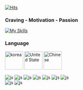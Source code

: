   <div>
  
	
  [![Hits](https://hits.seeyoufarm.com/api/count/incr/badge.svg?url=https%3A%2F%2Fgithub.com%2Fzzsza)](https://hits.seeyoufarm.com) 
	
<h3>Craving - Motivation - Passion</h3>

[![My Skills](https://skillicons.dev/icons?i=html,css,js,react,nextjs,ts,nodejs,github,notion)](https://skillicons.dev)

<h3>Language</h3>

<img src="https://github.com/sabb12/sabb12/assets/57868607/5082eeb2-f89b-49ff-a333-1f82f22c8e85" alt="korea" style="width: 60px; height: 60px"/>
<img src="https://github.com/sabb12/sabb12/assets/57868607/30a1e980-b55a-4c84-ba95-bc28a0543074" alt="United State"  style="width: 60px; height: 60px"/>
<img src="https://github.com/sabb12/sabb12/assets/57868607/650437ed-3068-4461-a0c3-06a1299885b6" alt="Chinese" style="width: 60px; height: 60px"/>


![js](https://img.shields.io/badge/html-F15128?style=for-the-badge&logo=html&logoColor=white)
![js](https://img.shields.io/badge/css-2851f0?style=for-the-badge&logo=css&logoColor=white)
![js](https://img.shields.io/badge/Sass-E55BA6?style=for-the-badge&logo=Sass&logoColor=white)
![js](https://img.shields.io/badge/JavaScript-F7DF1E?style=for-the-badge&logo=JavaScript&logoColor=white)
![js](https://img.shields.io/badge/React-61dafb?style=for-the-badge&logo=React&logoColor=white)
![js](https://img.shields.io/badge/Nextjs-black?style=for-the-badge&logo=Nextjs&logoColor=white)
![js](https://img.shields.io/badge/TypeScript-3178C6?style=for-the-badge&logo=TypeScript&logoColor=white)
<br />
![js](https://img.shields.io/badge/github-black?style=for-the-badge&logo=github&logoColor=white)
![js](https://img.shields.io/badge/notion-black?style=for-the-badge&logo=notion&logoColor=white)
</div>
